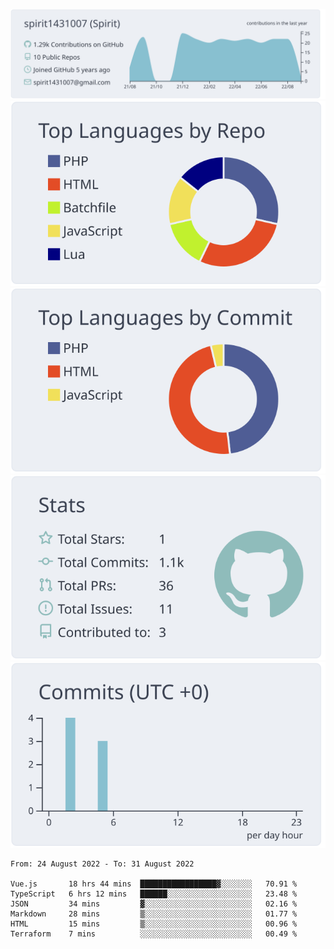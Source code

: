 [![](https://raw.githubusercontent.com/spirit1431007/spirit1431007/master/profile-summary-card-output/nord_bright/0-profile-details.svg)](https://git.io/spiritx)
[![](https://raw.githubusercontent.com/spirit1431007/spirit1431007/master/profile-summary-card-output/nord_bright/1-repos-per-language.svg)](https://git.io/spiritx) [![](https://raw.githubusercontent.com/spirit1431007/spirit1431007/master/profile-summary-card-output/nord_bright/2-most-commit-language.svg)](https://git.io/spiritx)
[![](https://raw.githubusercontent.com/spirit1431007/spirit1431007/master/profile-summary-card-output/nord_bright/3-stats.svg)](https://git.io/spiritx) [![](https://raw.githubusercontent.com/spirit1431007/spirit1431007/master/profile-summary-card-output/nord_bright/4-productive-time.svg)](https://git.io/spiritx)

<!--START_SECTION:waka-->

```text
From: 24 August 2022 - To: 31 August 2022

Vue.js       18 hrs 44 mins  █████████████████▓░░░░░░░   70.91 %
TypeScript   6 hrs 12 mins   ██████░░░░░░░░░░░░░░░░░░░   23.48 %
JSON         34 mins         ▓░░░░░░░░░░░░░░░░░░░░░░░░   02.16 %
Markdown     28 mins         ▒░░░░░░░░░░░░░░░░░░░░░░░░   01.77 %
HTML         15 mins         ▒░░░░░░░░░░░░░░░░░░░░░░░░   00.96 %
Terraform    7 mins          ░░░░░░░░░░░░░░░░░░░░░░░░░   00.49 %
```

<!--END_SECTION:waka-->
